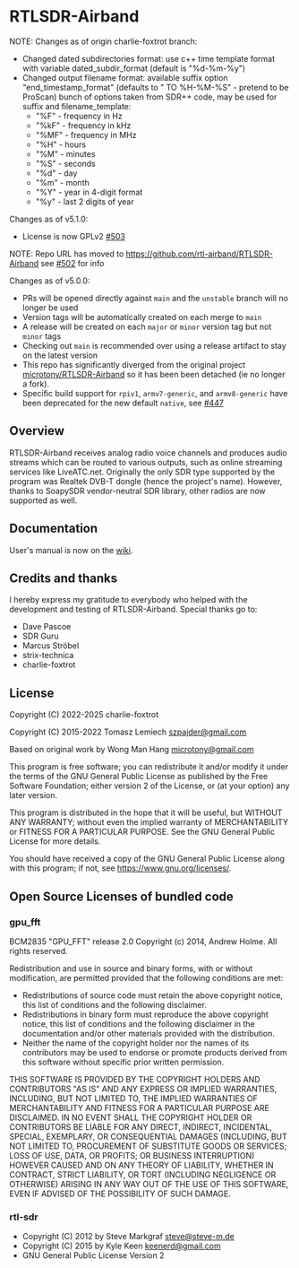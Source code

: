 # RTLSDR-Airband

NOTE: Changes as of origin charlie-foxtrot branch:
 - Changed dated subdirectories format: use c++ time template format with variable dated_subdir_format (default is "%d-%m-%y")
 - Changed output filename format: available suffix option "end_timestamp_format" (defaults to " TO %H-%M-%S" - pretend to be ProScan) bunch of options taken from SDR++ code, may be used for suffix and filename_template:
    - "%F" - frequency in Hz
    - "%kF" - frequency in kHz
    - "%MF" - frequency in MHz
    - "%H" - hours
    - "%M" - minutes 
    - "%S" - seconds
    - "%d" - day
    - "%m" - month
    - "%Y" - year in 4-digit format
    - "%y" - last 2 digits of year
    
Changes as of v5.1.0:
 - License is now GPLv2 [#503](https://github.com/rtl-airband/RTLSDR-Airband/discussions/503)

NOTE: Repo URL has moved to https://github.com/rtl-airband/RTLSDR-Airband see [#502](https://github.com/rtl-airband/RTLSDR-Airband/discussions/502) for info

Changes as of v5.0.0:
 - PRs will be opened directly against `main` and the `unstable` branch will no longer be used
 - Version tags will be automatically created on each merge to `main`
 - A release will be created on each `major` or `minor` version tag but not `minor` tags
 - Checking out `main` is recommended over using a release artifact to stay on the latest version
 - This repo has significantly diverged from the original project [microtony/RTLSDR-Airband](https://github.com/microtony/RTLSDR-Airband) so it has been been detached (ie no longer a fork).
 - Specific build support for `rpiv1`, `armv7-generic`, and `armv8-generic` have been deprecated for the new default `native`, see [#447](https://github.com/rtl-airband/RTLSDR-Airband/discussions/447)


## Overview

RTLSDR-Airband receives analog radio voice channels and produces
audio streams which can be routed to various outputs, such as online
streaming services like LiveATC.net. Originally the only SDR type
supported by the program was Realtek DVB-T dongle (hence the project's
name). However, thanks to SoapySDR vendor-neutral SDR library, other
radios are now supported as well.

## Documentation

User's manual is now on the [wiki](https://github.com/rtl-airband/RTLSDR-Airband/wiki).

## Credits and thanks

I hereby express my gratitude to everybody who helped with the development and testing
of RTLSDR-Airband. Special thanks go to:

* Dave Pascoe
* SDR Guru
* Marcus Ströbel
* strix-technica
* charlie-foxtrot

## License

Copyright (C) 2022-2025 charlie-foxtrot

Copyright (C) 2015-2022 Tomasz Lemiech <szpajder@gmail.com>

Based on original work by Wong Man Hang <microtony@gmail.com>

This program is free software; you can redistribute it and/or
modify it under the terms of the GNU General Public License
as published by the Free Software Foundation; either version 2
of the License, or (at your option) any later version.

This program is distributed in the hope that it will be useful,
but WITHOUT ANY WARRANTY; without even the implied warranty of
MERCHANTABILITY or FITNESS FOR A PARTICULAR PURPOSE.  See the
GNU General Public License for more details.

You should have received a copy of the GNU General Public License
along with this program; if not, see <https://www.gnu.org/licenses/>.

## Open Source Licenses of bundled code

### gpu_fft

BCM2835 "GPU_FFT" release 2.0
Copyright (c) 2014, Andrew Holme.
All rights reserved.

Redistribution and use in source and binary forms, with or without
modification, are permitted provided that the following conditions are met:

* Redistributions of source code must retain the above copyright
  notice, this list of conditions and the following disclaimer.
* Redistributions in binary form must reproduce the above copyright
  notice, this list of conditions and the following disclaimer in the
  documentation and/or other materials provided with the distribution.
* Neither the name of the copyright holder nor the
  names of its contributors may be used to endorse or promote products
  derived from this software without specific prior written permission.

THIS SOFTWARE IS PROVIDED BY THE COPYRIGHT HOLDERS AND CONTRIBUTORS "AS IS" AND
ANY EXPRESS OR IMPLIED WARRANTIES, INCLUDING, BUT NOT LIMITED TO, THE IMPLIED
WARRANTIES OF MERCHANTABILITY AND FITNESS FOR A PARTICULAR PURPOSE ARE
DISCLAIMED. IN NO EVENT SHALL THE COPYRIGHT HOLDER OR CONTRIBUTORS BE LIABLE FOR ANY
DIRECT, INDIRECT, INCIDENTAL, SPECIAL, EXEMPLARY, OR CONSEQUENTIAL DAMAGES
(INCLUDING, BUT NOT LIMITED TO, PROCUREMENT OF SUBSTITUTE GOODS OR SERVICES;
LOSS OF USE, DATA, OR PROFITS; OR BUSINESS INTERRUPTION) HOWEVER CAUSED AND
ON ANY THEORY OF LIABILITY, WHETHER IN CONTRACT, STRICT LIABILITY, OR TORT
(INCLUDING NEGLIGENCE OR OTHERWISE) ARISING IN ANY WAY OUT OF THE USE OF THIS
SOFTWARE, EVEN IF ADVISED OF THE POSSIBILITY OF SUCH DAMAGE.

### rtl-sdr

* Copyright (C) 2012 by Steve Markgraf <steve@steve-m.de>
* Copyright (C) 2015 by Kyle Keen <keenerd@gmail.com>
* GNU General Public License Version 2
